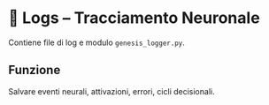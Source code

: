 # 📜 Logs – Tracciamento Neuronale

Contiene file di log e modulo `genesis_logger.py`.

## Funzione

Salvare eventi neurali, attivazioni, errori, cicli decisionali.
